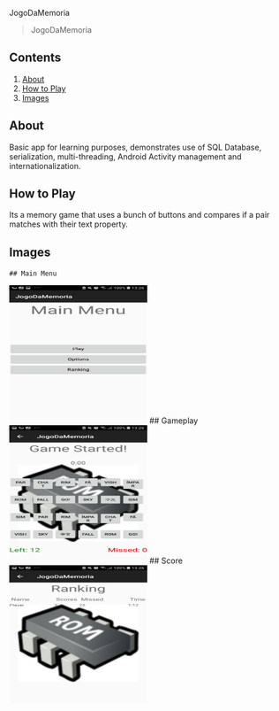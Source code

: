  JogoDaMemoria

> JogoDaMemoria

## Contents
1. [About](#about)
2. [How to Play](#how-to-play)
3. [Images](#images)

## About
Basic app for learning purposes, demonstrates use of SQL Database, serialization, multi-threading,
Android Activity management and internationalization.

## How to Play
Its a memory game that uses a bunch of buttons and compares if a pair matches with their text property.

## Images
    ## Main Menu
<img src="https://github.com/ArielOliveira/JogoDaMemoria/blob/master/demo/mainScreen.jpg" height="250" width="250">
    ## Gameplay
<img src="https://github.com/ArielOliveira/JogoDaMemoria/blob/master/demo/gameScreen.jpg" width="250" height="250">
    ## Score
<img src="https://github.com/ArielOliveira/JogoDaMemoria/blob/master/demo/scoresScreen.jpg" width="250" height="250">
